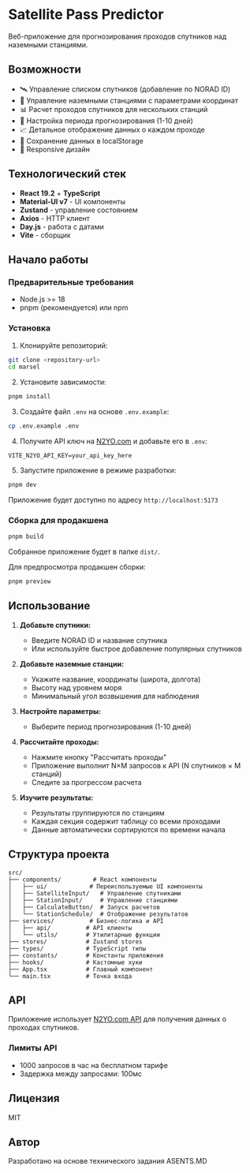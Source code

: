 # Satellite Pass Predictor

Веб-приложение для прогнозирования проходов спутников над наземными станциями.

## Возможности

- 🛰️ Управление списком спутников (добавление по NORAD ID)
- 📍 Управление наземными станциями с параметрами координат
- 📊 Расчет проходов спутников для нескольких станций
- 📅 Настройка периода прогнозирования (1-10 дней)
- 📈 Детальное отображение данных о каждом проходе
- 💾 Сохранение данных в localStorage
- 📱 Responsive дизайн

## Технологический стек

- **React 19.2** + **TypeScript**
- **Material-UI v7** - UI компоненты
- **Zustand** - управление состоянием
- **Axios** - HTTP клиент
- **Day.js** - работа с датами
- **Vite** - сборщик

## Начало работы

### Предварительные требования

- Node.js >= 18
- pnpm (рекомендуется) или npm

### Установка

1. Клонируйте репозиторий:
```bash
git clone <repository-url>
cd marsel
```

2. Установите зависимости:
```bash
pnpm install
```

3. Создайте файл `.env` на основе `.env.example`:
```bash
cp .env.example .env
```

4. Получите API ключ на [N2YO.com](https://www.n2yo.com/api/) и добавьте его в `.env`:
```env
VITE_N2YO_API_KEY=your_api_key_here
```

5. Запустите приложение в режиме разработки:
```bash
pnpm dev
```

Приложение будет доступно по адресу `http://localhost:5173`

### Сборка для продакшена

```bash
pnpm build
```

Собранное приложение будет в папке `dist/`.

Для предпросмотра продакшен сборки:
```bash
pnpm preview
```

## Использование

1. **Добавьте спутники:**
   - Введите NORAD ID и название спутника
   - Или используйте быстрое добавление популярных спутников

2. **Добавьте наземные станции:**
   - Укажите название, координаты (широта, долгота)
   - Высоту над уровнем моря
   - Минимальный угол возвышения для наблюдения

3. **Настройте параметры:**
   - Выберите период прогнозирования (1-10 дней)

4. **Рассчитайте проходы:**
   - Нажмите кнопку "Рассчитать проходы"
   - Приложение выполнит N×M запросов к API (N спутников × M станций)
   - Следите за прогрессом расчета

5. **Изучите результаты:**
   - Результаты группируются по станциям
   - Каждая секция содержит таблицу со всеми проходами
   - Данные автоматически сортируются по времени начала

## Структура проекта

```
src/
├── components/         # React компоненты
│   ├── ui/            # Переиспользуемые UI компоненты
│   ├── SatelliteInput/   # Управление спутниками
│   ├── StationInput/     # Управление станциями
│   ├── CalculateButton/  # Запуск расчетов
│   └── StationSchedule/  # Отображение результатов
├── services/          # Бизнес-логика и API
│   ├── api/          # API клиенты
│   └── utils/        # Утилитарные функции
├── stores/           # Zustand stores
├── types/            # TypeScript типы
├── constants/        # Константы приложения
├── hooks/            # Кастомные хуки
├── App.tsx           # Главный компонент
└── main.tsx          # Точка входа
```

## API

Приложение использует [N2YO.com API](https://www.n2yo.com/api/) для получения данных о проходах спутников.

### Лимиты API

- 1000 запросов в час на бесплатном тарифе
- Задержка между запросами: 100мс

## Лицензия

MIT

## Автор

Разработано на основе технического задания ASENTS.MD
